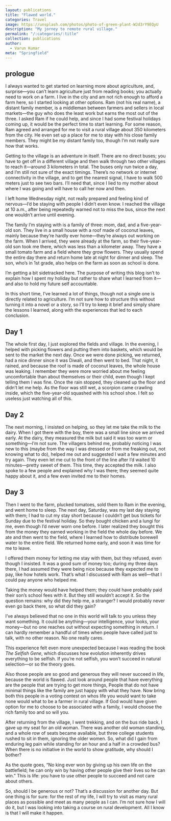 ```yaml
---
layout: publications
title: "Flawed world."
categories: Travel
image: https://unsplash.com/photos/photo-of-green-plant-WJd3rY9EQyU
description: "My jorney to remote rural village."
permalink: "/:categories/:title"
collection: publications
author:
  - Varun Kumar
meta: "Springfield"
---
```


## prologue

I always wanted to get started on learning more about agriculture, and, surprise—you can’t learn agriculture just from reading books; you actually need to work on a farm. I live in the city and am not rich enough to afford a farm here, so I started looking at other options. Ram (not his real name), a distant family member, is a middleman between farmers and sellers in local markets—the guy who does the least work but earns the most out of the three. I asked Ram if he could help, and since I had some festival holidays coming up, it would be the perfect time to start learning. For some reason, Ram agreed and arranged for me to visit a rural village about 350 kilometers from the city. He even set up a place for me to stay with his close family members. They might be my distant family too, though I’m not really sure how that works.

Getting to the village is an adventure in itself. There are no direct buses; you have to get off in a different village and then walk through two other villages to reach it—around 3 kilometers in total. The buses only run twice a day, and I’m still not sure of the exact timings. There’s no network or internet connectivity in the village, and to get the nearest signal, I have to walk 500 meters just to see two bars. I’ll need that, since I lied to my mother about where I was going and will have to call her now and then.

I left home Wednesday night, not really prepared and feeling kind of nervous—I’d be staying with people I didn’t even know. I reached the village at 10 a.m., after being repeatedly warned not to miss the bus, since the next one wouldn’t arrive until evening.

The family I’m staying with is a family of three: mom, dad, and a five-year-old son. They live in a small house with a roof made of coconut leaves, mainly because they’re hardly ever home—they’re always out working on the farm. When I arrived, they were already at the farm, so their five-year-old son took me there, which was less than a kilometer away. They have a small tomato farm and a field where they grow flowers. They usually spend the entire day there and return home late at night for dinner and sleep. The son, who’s in 1st grade, also helps on the farm as soon as school is done.

I’m getting a bit sidetracked here. The purpose of writing this blog isn’t to explain how I spent my holiday but rather to share what I learned from it—and also to hold my future self accountable.

In this short time, I’ve learned a lot of things, though not a single one is directly related to agriculture. I’m not sure how to structure this without turning it into a novel or a story, so I’ll try to keep it brief and simply share the lessons I learned, along with the experiences that led to each conclusion.

## Day 1

The whole first day, I just explored the fields and village. In the evening, I helped with picking flowers and putting them into baskets, which would be sent to the market the next day. Once we were done picking, we returned, had a nice dinner since it was Diwali, and then went to bed. That night, it rained, and because the roof is made of coconut leaves, the whole house was leaking. I remember they were more worried about me feeling uncomfortable than about themselves or their child, even though I kept telling them I was fine. Once the rain stopped, they cleaned up the floor and didn’t let me help. As the floor was still wet, a scorpion came crawling inside, which the five-year-old squashed with his school shoe. I felt so useless just watching all of this.

## Day 2

The next morning, I insisted on helping, so they let me take the milk to the dairy. When I got there with the boy, there was a small line since we arrived early. At the dairy, they measured the milk but said it was too warm or something—I’m not sure. The villagers behind me, probably noticing I was new to this (maybe from the way I was dressed or from me freaking out, not knowing what to do), helped me out and suggested I wait a few minutes and try again. They even let me cut to the front of the line after I’d waited 10 minutes—pretty sweet of them. This time, they accepted the milk. I also spoke to a few people and explained why I was there; they seemed quite happy about it, and a few even invited me to their homes.

## Day 3

Then I went to the farm, plucked tomatoes, sold them to Ram in the evening, and went home to sleep. The next day, Saturday, was my last day staying with them; I had to cut my stay short because I couldn’t get bus tickets for Sunday due to the festival holiday. So they bought chicken and a lungi for me, even though I’d never worn one before. I later realized they bought this from the money they earned working in the field the whole day before. We ate and then went to the field, where I learned how to distribute borewell water to the entire field. We returned home early, and soon it was time for me to leave.

I offered them money for letting me stay with them, but they refused, even though I insisted. It was a good sum of money too; during my three days there, I had assumed they were being nice because they expected me to pay, like how hotels work. That’s what I discussed with Ram as well—that I could pay anyone who helped me.

Taking the money would have helped them; they could have probably paid their son’s school fees with it. But they still wouldn’t accept it. So the question remains: why did they help me, a stranger? I would probably never even go back there, so what did they gain?

I’ve always believed that no one in this world will talk to you unless they want something. It could be anything—your intelligence, your looks, your money—but no one reaches out without expecting something in return. I can hardly remember a handful of times when people have called just to talk, with no other reason. No one really cares.

This experience felt even more unexpected because I was reading the book _The Selfish Gene_, which discusses how evolution inherently drives everything to be selfish. If you’re not selfish, you won’t succeed in natural selection—or so the theory goes.

Also those people are so good and generous they will never succeed in life, because the world is flawed. Just look around people that have everything are the people that are trying to get more things, People that do not have minimal things like the family are just happy with what they have. Now bring both this people in a voting contest on whos life you would want to take none would what to be a farmer in rural village. If God would have given option for me to choose to be associated with a family, I would choose the rich family too and so will you.

After returning from the village, I went trekking, and on the bus ride back, I gave up my seat for an old woman. There was another old woman standing, and a whole row of seats became available, but three college students rushed to sit in them, ignoring the older women. So, what did I gain from enduring leg pain while standing for an hour and a half in a crowded bus? When there is no initiative in the world to show gratitude, why should I bother?

As the quote goes, “No king ever won by giving up his own life on the battlefield; he can only win by having other people give their lives so he can win.” This is life: you have to use other people to succeed and not care about others.

So, should I be generous or not? That’s a discussion for another day. But one thing is for sure: for the rest of my life, I will try to visit as many rural places as possible and meet as many people as I can. I’m not sure how I will do it, but I was looking into taking a course on rural development. All I know is that I will make it happen.
